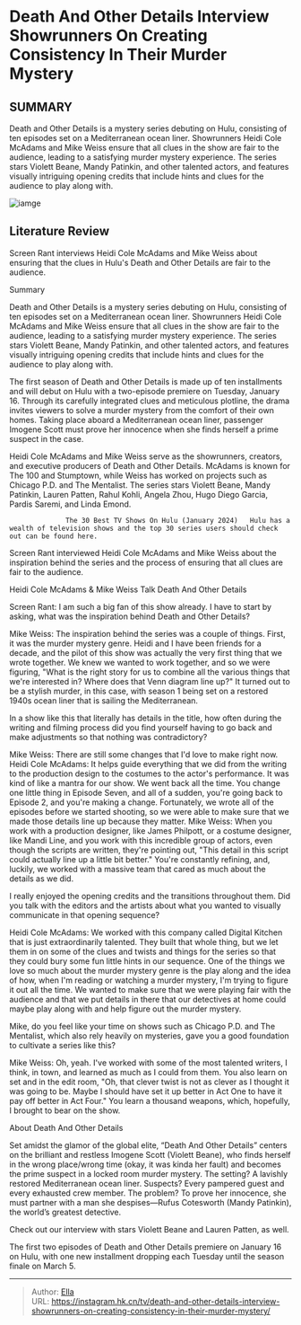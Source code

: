 # Death And Other Details Interview Showrunners On Creating Consistency In Their Murder Mystery


## SUMMARY 



  Death and Other Details is a mystery series debuting on Hulu, consisting of ten episodes set on a Mediterranean ocean liner.   Showrunners Heidi Cole McAdams and Mike Weiss ensure that all clues in the show are fair to the audience, leading to a satisfying murder mystery experience.   The series stars Violett Beane, Mandy Patinkin, and other talented actors, and features visually intriguing opening credits that include hints and clues for the audience to play along with.  

![iamge]()

## Literature Review
Screen Rant interviews Heidi Cole McAdams and Mike Weiss about ensuring that the clues in Hulu&#39;s Death and Other Details are fair to the audience.


Summary

  Death and Other Details is a mystery series debuting on Hulu, consisting of ten episodes set on a Mediterranean ocean liner.   Showrunners Heidi Cole McAdams and Mike Weiss ensure that all clues in the show are fair to the audience, leading to a satisfying murder mystery experience.   The series stars Violett Beane, Mandy Patinkin, and other talented actors, and features visually intriguing opening credits that include hints and clues for the audience to play along with.  





The first season of Death and Other Details is made up of ten installments and will debut on Hulu with a two-episode premiere on Tuesday, January 16. Through its carefully integrated clues and meticulous plotline, the drama invites viewers to solve a murder mystery from the comfort of their own homes. Taking place aboard a Mediterranean ocean liner, passenger Imogene Scott must prove her innocence when she finds herself a prime suspect in the case.




Heidi Cole McAdams and Mike Weiss serve as the showrunners, creators, and executive producers of Death and Other Details. McAdams is known for The 100 and Stumptown, while Weiss has worked on projects such as Chicago P.D. and The Mentalist. The series stars Violett Beane, Mandy Patinkin, Lauren Patten, Rahul Kohli, Angela Zhou, Hugo Diego Garcia, Pardis Saremi, and Linda Emond.

                  The 30 Best TV Shows On Hulu (January 2024)   Hulu has a wealth of television shows and the top 30 series users should check out can be found here.    

Screen Rant interviewed Heidi Cole McAdams and Mike Weiss about the inspiration behind the series and the process of ensuring that all clues are fair to the audience.


 Heidi Cole McAdams &amp; Mike Weiss Talk Death And Other Details 
         




Screen Rant: I am such a big fan of this show already. I have to start by asking, what was the inspiration behind Death and Other Details?


Mike Weiss: The inspiration behind the series was a couple of things. First, it was the murder mystery genre. Heidi and I have been friends for a decade, and the pilot of this show was actually the very first thing that we wrote together. We knew we wanted to work together, and so we were figuring, &#34;What is the right story for us to combine all the various things that we&#39;re interested in? Where does that Venn diagram line up?&#34; It turned out to be a stylish murder, in this case, with season 1 being set on a restored 1940s ocean liner that is sailing the Mediterranean.


In a show like this that literally has details in the title, how often during the writing and filming process did you find yourself having to go back and make adjustments so that nothing was contradictory?


Mike Weiss: There are still some changes that I&#39;d love to make right now.
Heidi Cole McAdams: It helps guide everything that we did from the writing to the production design to the costumes to the actor&#39;s performance. It was kind of like a mantra for our show. We went back all the time. You change one little thing in Episode Seven, and all of a sudden, you&#39;re going back to Episode 2, and you&#39;re making a change. Fortunately, we wrote all of the episodes before we started shooting, so we were able to make sure that we made those details line up because they matter.
Mike Weiss: When you work with a production designer, like James Philpott, or a costume designer, like Mandi Line, and you work with this incredible group of actors, even though the scripts are written, they&#39;re pointing out, &#34;This detail in this script could actually line up a little bit better.&#34; You&#39;re constantly refining, and, luckily, we worked with a massive team that cared as much about the details as we did.





I really enjoyed the opening credits and the transitions throughout them. Did you talk with the editors and the artists about what you wanted to visually communicate in that opening sequence? 


Heidi Cole McAdams: We worked with this company called Digital Kitchen that is just extraordinarily talented. They built that whole thing, but we let them in on some of the clues and twists and things for the series so that they could bury some fun little hints in our sequence. One of the things we love so much about the murder mystery genre is the play along and the idea of how, when I&#39;m reading or watching a murder mystery, I&#39;m trying to figure it out all the time. We wanted to make sure that we were playing fair with the audience and that we put details in there that our detectives at home could maybe play along with and help figure out the murder mystery.


Mike, do you feel like your time on shows such as Chicago P.D. and The Mentalist, which also rely heavily on mysteries, gave you a good foundation to cultivate a series like this? 





Mike Weiss: Oh, yeah. I&#39;ve worked with some of the most talented writers, I think, in town, and learned as much as I could from them. You also learn on set and in the edit room, &#34;Oh, that clever twist is not as clever as I thought it was going to be. Maybe I should have set it up better in Act One to have it pay off better in Act Four.&#34; You learn a thousand weapons, which, hopefully, I brought to bear on the show.




 About Death And Other Details 
          

Set amidst the glamor of the global elite, “Death And Other Details” centers on the brilliant and restless Imogene Scott (Violett Beane), who finds herself in the wrong place/wrong time (okay, it was kinda her fault) and becomes the prime suspect in a locked room murder mystery. The setting? A lavishly restored Mediterranean ocean liner. Suspects? Every pampered guest and every exhausted crew member. The problem? To prove her innocence, she must partner with a man she despises—Rufus Cotesworth (Mandy Patinkin), the world’s greatest detective. 




Check out our interview with stars Violett Beane and Lauren Patten, as well.



The first two episodes of Death and Other Details premiere on January 16 on Hulu, with one new installment dropping each Tuesday until the season finale on March 5.






---

> Author: [Ella](https://instagram.hk.cn/)  
> URL: https://instagram.hk.cn/tv/death-and-other-details-interview-showrunners-on-creating-consistency-in-their-murder-mystery/  

